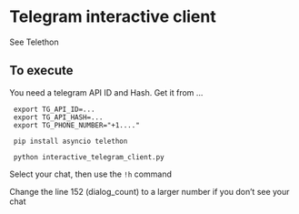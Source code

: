 # Telegram interactive client

See Telethon

## To execute

You need a telegram API ID and Hash. Get it from …

```
 export TG_API_ID=...
 export TG_API_HASH=...
 export TG_PHONE_NUMBER="+1...."

 pip install asyncio telethon  

 python interactive_telegram_client.py  
```

Select your chat, then use the `!h` command 

Change the line 152 (dialog_count) to a larger number if you don’t see your chat

